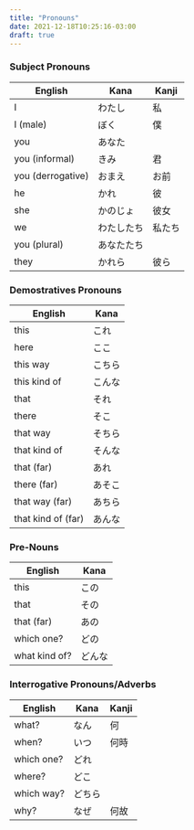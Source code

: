 ```yaml
---
title: "Pronouns"
date: 2021-12-18T10:25:16-03:00
draft: true
---
```

### Subject Pronouns
| English           | Kana       | Kanji  |
|-------------------|------------|--------|
| I                 | わたし     | 私     |
| I (male)          | ぼく       | 僕     |
| you               | あなた     |        |
| you (informal)    | きみ       | 君     |
| you (derrogative) | おまえ     | お前   |
| he                | かれ       | 彼     |
| she               | かのじょ   | 彼女   |
| we                | わたしたち | 私たち |
| you (plural)      | あなたたち |        |
| they              | かれら     | 彼ら   |

### Demostratives Pronouns
| English            | Kana   |
|--------------------|--------|
| this               | これ   |
| here               | ここ   |
| this way           | こちら |
| this kind of       | こんな |
| that               | それ   |
| there              | そこ   |
| that way           | そちら |
| that kind of       | そんな |
| that (far)         | あれ   |
| there (far)        | あそこ |
| that way (far)     | あちら |
| that kind of (far) | あんな |

### Pre-Nouns
| English       | Kana   |
|---------------|--------|
| this          | この   |
| that          | その   |
| that (far)    | あの   |
| which one?    | どの   |
| what kind of? | どんな |

### Interrogative Pronouns/Adverbs
| English       | Kana   | Kanji |
|---------------|--------|-------|
| what?         | なん   | 何    |
| when?         | いつ   | 何時  |
| which one?    | どれ   |       |
| where?        | どこ   |       |
| which way?    | どちら |       |
| why?          | なぜ   | 何故  |
